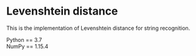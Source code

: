 # Levenshtein distance

This is the implementation of Levenshtein distance for string recognition.

Python == 3.7\
NumPy == 1.15.4
